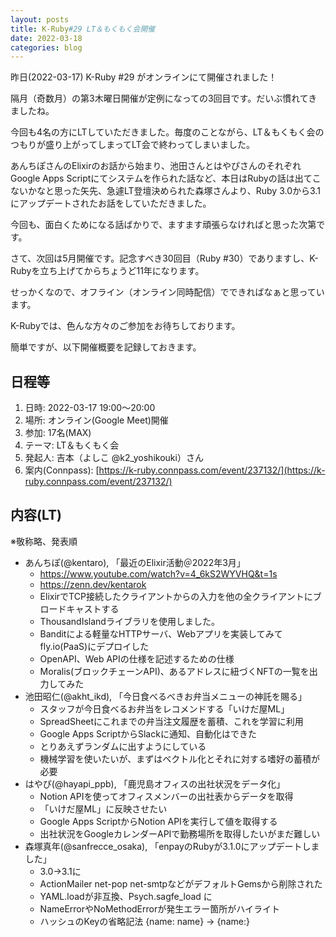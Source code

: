 ```yaml
---
layout: posts
title: K-Ruby#29 LT＆もくもく会開催
date: 2022-03-18
categories: blog
---
```


昨日(2022-03-17) K-Ruby #29 がオンラインにて開催されました！

隔月（奇数月）の第3木曜日開催が定例になっての3回目です。だいぶ慣れてきましたね。

今回も4名の方にLTしていただきました。毎度のことながら、LT＆もくもく会のつもりが盛り上がってしまってLT会で終わってしまいました。

あんちぽさんのElixirのお話から始まり、池田さんとはやぴさんのそれぞれGoogle Apps Scriptにてシステムを作られた話など、本日はRubyの話は出てこないかなと思った矢先、急遽LT登壇決められた森塚さんより、Ruby 3.0から3.1にアップデートされたお話をしていただきました。

今回も、面白くためになる話ばかりで、ますます頑張らなければと思った次第です。

さて、次回は5月開催です。記念すべき30回目（Ruby #30）でありますし、K-Rubyを立ち上げてからちょうど11年になります。

せっかくなので、オフライン（オンライン同時配信）でできればなぁと思っています。

K-Rubyでは、色んな方々のご参加をお待ちしております。

簡単ですが、以下開催概要を記録しておきます。

## 日程等

1. 日時: 2022-03-17 19:00～20:00
2. 場所: オンライン(Google Meet)開催
3. 参加: 17名(MAX)
4. テーマ: LT＆もくもく会
5. 発起人: 吉本（よしこ @k2\_yoshikouki）さん
6. 案内(Connpass): [https://k-ruby.connpass.com/event/237132/](https://k-ruby.connpass.com/event/237132/)

## 内容(LT)

※敬称略、発表順

- あんちぽ(@kentaro), 「最近のElixir活動＠2022年3月」
    - https://www.youtube.com/watch?v=4_6kS2WYVHQ&t=1s
    - https://zenn.dev/kentarok
    - ElixirでTCP接続したクライアントからの入力を他の全クライアントにブロードキャストする
    - ThousandIslandライブラリを使用しました。
    - Banditによる軽量なHTTPサーバ、Webアプリを実装してみてfly.io(PaaS)にデプロイした
    - OpenAPI、Web APIの仕様を記述するための仕様
    - Moralis(ブロックチェーンAPI)、あるアドレスに紐づくNFTの一覧を出力してみた
- 池田昭仁(@akht_ikd), 「今日食べるべきお弁当メニューの神託を賜る」
    - スタッフが今日食べるお弁当をレコメンドする「いけだ屋ML」
    - SpreadSheetにこれまでの弁当注文履歴を蓄積、これを学習に利用
    - Google Apps ScriptからSlackに通知、自動化はできた
    - とりあえずランダムに出すようにしている
    - 機械学習を使いたいが、まずはベクトル化とそれに対する嗜好の蓄積が必要
- はやぴ(@hayapi_ppb), 「鹿児島オフィスの出社状況をデータ化」
    - Notion APIを使ってオフィスメンバーの出社表からデータを取得
    - 「いけだ屋ML」に反映させたい
    - Google Apps ScriptからNotion APIを実行して値を取得する
    - 出社状況をGoogleカレンダーAPIで勤務場所を取得したいがまだ難しい
- 森塚真年(@sanfrecce_osaka), 「enpayのRubyが3.1.0にアップデートしました」
    - 3.0→3.1に
    - ActionMailer net-pop net-smtpなどがデフォルトGemsから削除された
    - YAML.loadが非互換、Psych.sagfe_load に
    - NameErrorやNoMethodErrorが発生エラー箇所がハイライト
    - ハッシュのKeyの省略記法 {name: name} → {name:}

